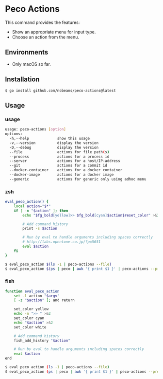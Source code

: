Peco Actions
============

This command provides the features:

* Show an appropriate menu for input type.
* Choose an action from the menu.


## Environments

* Only macOS so far.


## Installation

```
$ go install github.com/nobeans/peco-actions@latest
```


## Usage

### usage

```sh
usage: peco-actions [option]
options:
  -h,--help             show this usage
  -v,--version          display the version
  -D,--debug            display the version
  --file                actions for file path(s)
  --process             actions for a process id
  --server              actions for a host/IP-address
  --git                 actions for a commit id
  --docker-container    actions for a docker container
  --docker-image        actions for a docker image
  --generic             actions for generic only using adhoc menu
```


### zsh

```sh
eval_peco_action() {
    local action="$*"
    if [ -n "$action" ]; then
        echo "$fg_bold[yellow]>> $fg_bold[cyan]$action$reset_color" >&2

        # Add command history
        print -s $action

        # Run by eval to handle arguments including spaces correctly
        # http://labs.opentone.co.jp/?p=5651
        eval $action
    fi
}
```

```sh
$ eval_peco_action $(ls -1 | peco-actions --file)
$ eval_peco_action $(ps | peco | awk '{ print $1 }' | peco-actions --process)
```


### fish

```sh
function eval_peco_action
    set -l action "$argv"
    [ -z "$action" ]; and return

    set_color yellow
    echo -n ">> " >&2
    set_color cyan
    echo "$action" >&2
    set_color white

    # Add command history
    fish_add_history "$action"

    # Run by eval to handle arguments including spaces correctly
    eval $action
end
```

```sh
$ eval_peco_action (ls -1 | peco-actions --file)
$ eval_peco_action (ps | peco | awk '{ print $1 }' | peco-actions --process)
```

